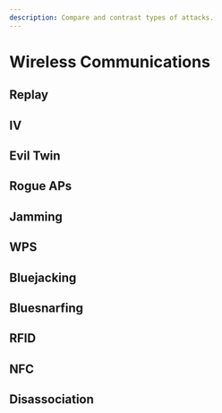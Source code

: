 ```yaml
---
description: Compare and contrast types of attacks.
---
```


# Wireless Communications

## Replay

## IV

## Evil Twin

## Rogue APs

## Jamming

## WPS

## Bluejacking

## Bluesnarfing

## RFID

## NFC

## Disassociation



